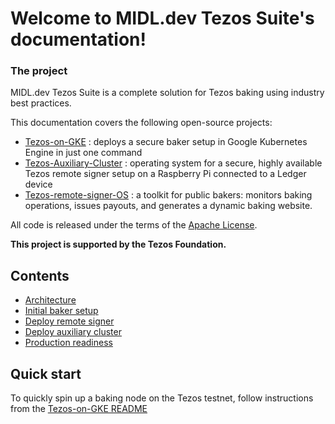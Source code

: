 Welcome to MIDL.dev Tezos Suite's documentation!
================================================

### The project

MIDL.dev Tezos Suite is a complete solution for Tezos baking using industry best practices.

This documentation covers the following open-source projects:

* [Tezos-on-GKE](https://github.com/midl-dev/tezos-on-gke/) : deploys a secure baker setup in Google Kubernetes Engine in just one command
* [Tezos-Auxiliary-Cluster](https://github.com/midl-dev/tezos-auxiliary-cluster) : operating system for a secure, highly available Tezos remote signer setup on a Raspberry Pi connected to a Ledger device
* [Tezos-remote-signer-OS](https://github.com/midl-dev/tezos-remote-signer-os/tree/master/tezos-remote-signer) : a toolkit for public bakers: monitors baking operations, issues payouts, and generates a dynamic baking website.

All code is released under the terms of the [Apache License](https://www.apache.org/licenses/LICENSE-2.0).

**This project is supported by the Tezos Foundation.**

Contents
--------

* [Architecture](architecture)
* [Initial baker setup](setup_baker)
* [Deploy remote signer](deploy-remote-signer)
* [Deploy auxiliary cluster](deploy-auxiliary-cluster)
* [Production readiness](production-readiness)

Quick start
-----------

To quickly spin up a baking node on the Tezos testnet, follow instructions from the [Tezos-on-GKE README](https://github.com/midl-dev/tezos-on-gke/)
